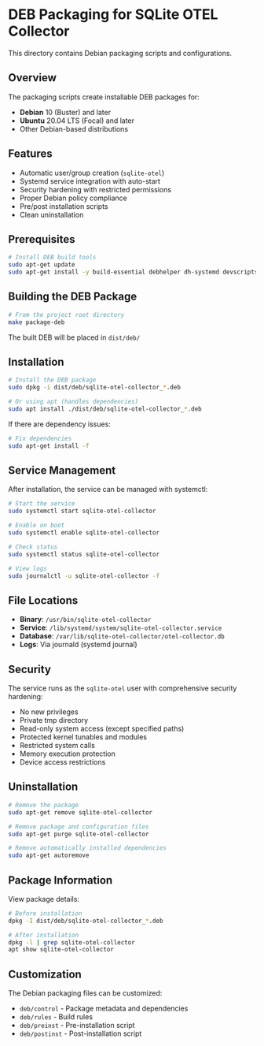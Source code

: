 # DEB Packaging for SQLite OTEL Collector

This directory contains Debian packaging scripts and configurations.

## Overview

The packaging scripts create installable DEB packages for:
- **Debian** 10 (Buster) and later
- **Ubuntu** 20.04 LTS (Focal) and later
- Other Debian-based distributions

## Features

- Automatic user/group creation (`sqlite-otel`)
- Systemd service integration with auto-start
- Security hardening with restricted permissions
- Proper Debian policy compliance
- Pre/post installation scripts
- Clean uninstallation

## Prerequisites

```bash
# Install DEB build tools
sudo apt-get update
sudo apt-get install -y build-essential debhelper dh-systemd devscripts
```

## Building the DEB Package

```bash
# From the project root directory
make package-deb
```

The built DEB will be placed in `dist/deb/`

## Installation

```bash
# Install the DEB package
sudo dpkg -i dist/deb/sqlite-otel-collector_*.deb

# Or using apt (handles dependencies)
sudo apt install ./dist/deb/sqlite-otel-collector_*.deb
```

If there are dependency issues:
```bash
# Fix dependencies
sudo apt-get install -f
```

## Service Management

After installation, the service can be managed with systemctl:

```bash
# Start the service
sudo systemctl start sqlite-otel-collector

# Enable on boot
sudo systemctl enable sqlite-otel-collector

# Check status
sudo systemctl status sqlite-otel-collector

# View logs
sudo journalctl -u sqlite-otel-collector -f
```

## File Locations

- **Binary**: `/usr/bin/sqlite-otel-collector`
- **Service**: `/lib/systemd/system/sqlite-otel-collector.service`
- **Database**: `/var/lib/sqlite-otel-collector/otel-collector.db`
- **Logs**: Via journald (systemd journal)

## Security

The service runs as the `sqlite-otel` user with comprehensive security hardening:
- No new privileges
- Private tmp directory
- Read-only system access (except specified paths)
- Protected kernel tunables and modules
- Restricted system calls
- Memory execution protection
- Device access restrictions

## Uninstallation

```bash
# Remove the package
sudo apt-get remove sqlite-otel-collector

# Remove package and configuration files
sudo apt-get purge sqlite-otel-collector

# Remove automatically installed dependencies
sudo apt-get autoremove
```

## Package Information

View package details:
```bash
# Before installation
dpkg -I dist/deb/sqlite-otel-collector_*.deb

# After installation
dpkg -l | grep sqlite-otel-collector
apt show sqlite-otel-collector
```

## Customization

The Debian packaging files can be customized:
- `deb/control` - Package metadata and dependencies
- `deb/rules` - Build rules
- `deb/preinst` - Pre-installation script
- `deb/postinst` - Post-installation script